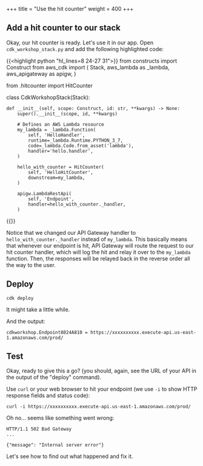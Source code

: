 +++
title = "Use the hit counter"
weight = 400
+++

## Add a hit counter to our stack

Okay, our hit counter is ready. Let's use it in our app. Open `cdk_workshop_stack.py` and add
the following highlighted code:

{{<highlight python "hl_lines=8 24-27 31">}}
from constructs import Construct
from aws_cdk import (
    Stack,
    aws_lambda as _lambda,
    aws_apigateway as apigw,
)

from .hitcounter import HitCounter


class CdkWorkshopStack(Stack):

    def __init__(self, scope: Construct, id: str, **kwargs) -> None:
        super().__init__(scope, id, **kwargs)

        # Defines an AWS Lambda resource
        my_lambda = _lambda.Function(
            self, 'HelloHandler',
            runtime=_lambda.Runtime.PYTHON_3_7,
            code=_lambda.Code.from_asset('lambda'),
            handler='hello.handler',
        )

        hello_with_counter = HitCounter(
            self, 'HelloHitCounter',
            downstream=my_lambda,
        )

        apigw.LambdaRestApi(
            self, 'Endpoint',
            handler=hello_with_counter._handler,
        )
{{</highlight>}}

Notice that we changed our API Gateway handler to `hello_with_counter._handler`
instead of `my_lambda`. This basically means that whenever our endpoint is hit, API
Gateway will route the request to our hit counter handler, which will log the
hit and relay it over to the `my_lambda` function. Then, the responses will be
relayed back in the reverse order all the way to the user.

## Deploy

```
cdk deploy
```
It might take a little while.

And the output:

```
cdkworkshop.Endpoint8024A810 = https://xxxxxxxxxx.execute-api.us-east-1.amazonaws.com/prod/
```

## Test

Okay, ready to give this a go? (you should, again, see the URL of your API in
the output of the "deploy" command).

Use `curl` or your web browser to hit your endpoint (we use `-i` to show HTTP
response fields and status code):

```
curl -i https://xxxxxxxxxx.execute-api.us-east-1.amazonaws.com/prod/
```

Oh no... seems like something went wrong:

```
HTTP/1.1 502 Bad Gateway
...

{"message": "Internal server error"}
```

Let's see how to find out what happened and fix it.
